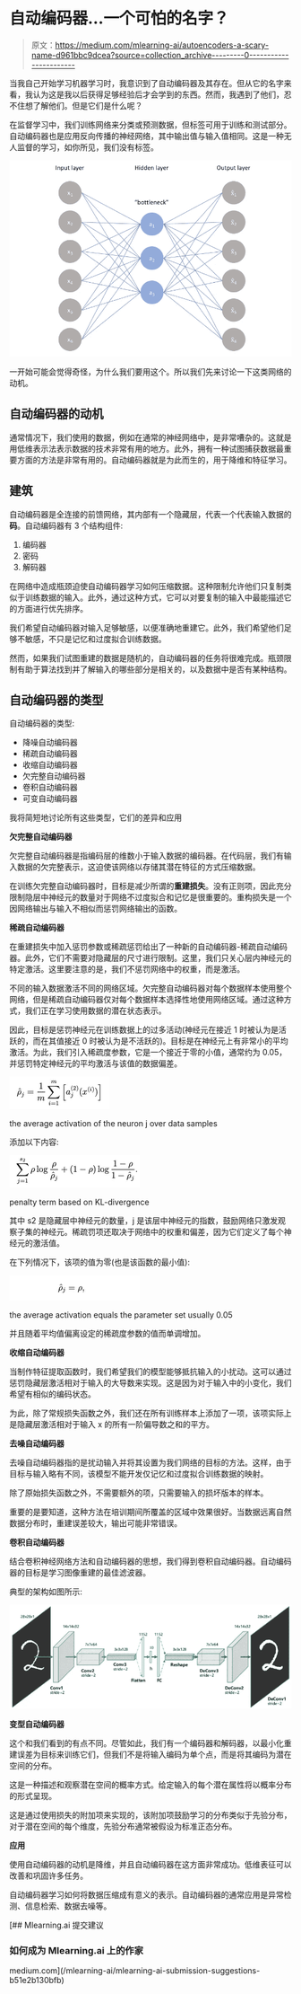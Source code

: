 # 自动编码器…一个可怕的名字？

> 原文：<https://medium.com/mlearning-ai/autoencoders-a-scary-name-d961bbc9dcea?source=collection_archive---------0----------------------->

当我自己开始学习机器学习时，我意识到了自动编码器及其存在。但从它的名字来看，我认为这是我以后获得足够经验后才会学到的东西。然而，我遇到了他们，忍不住想了解他们。但是它们是什么呢？

在监督学习中，我们训练网络来分类或预测数据，但标签可用于训练和测试部分。自动编码器也是应用反向传播的神经网络，其中输出值与输入值相同。这是一种无人监督的学习，如你所见，我们没有标签。

![](img/644fd779bb185874bf775f24cdbf0f21.png)

一开始可能会觉得奇怪，为什么我们要用这个。所以我们先来讨论一下这类网络的动机。

## **自动编码器的动机**

通常情况下，我们使用的数据，例如在通常的神经网络中，是非常嘈杂的。这就是用低维表示法表示数据的技术非常有用的地方。此外，拥有一种试图捕获数据最重要方面的方法是非常有用的。自动编码器就是为此而生的，用于降维和特征学习。

## **建筑**

自动编码器是全连接的前馈网络，其内部有一个隐藏层，代表一个代表输入数据的**码**。自动编码器有 3 个结构组件:

1.  编码器
2.  密码
3.  解码器

在网络中造成瓶颈迫使自动编码器学习如何压缩数据。这种限制允许他们只复制类似于训练数据的输入。此外，通过这种方式，它可以对要复制的输入中最能描述它的方面进行优先排序。

我们希望自动编码器对输入足够敏感，以便准确地重建它。此外，我们希望他们足够不敏感，不只是记忆和过度拟合训练数据。

然而，如果我们试图重建的数据是随机的，自动编码器的任务将很难完成。瓶颈限制有助于算法找到并了解输入的哪些部分是相关的，以及数据中是否有某种结构。

## **自动编码器的类型**

自动编码器的类型:

*   降噪自动编码器
*   稀疏自动编码器
*   收缩自动编码器
*   欠完整自动编码器
*   卷积自动编码器
*   可变自动编码器

我将简短地讨论所有这些类型，它们的差异和应用

**欠完整自动编码器**

欠完整自动编码器是指编码层的维数小于输入数据的编码器。在代码层，我们有输入数据的欠完整表示，这迫使该网络以存储其潜在特征的方式压缩数据。

在训练欠完整自动编码器时，目标是减少所谓的**重建损失**。没有正则项，因此充分限制隐层中神经元的数量对于网络不过度拟合和记忆是很重要的。重构损失是一个因网络输出与输入不相似而惩罚网络输出的函数。

**稀疏自动编码器**

在重建损失中加入惩罚参数或稀疏惩罚给出了一种新的自动编码器-稀疏自动编码器。此外，它们不需要对隐藏层的尺寸进行限制。这里，我们只关心层内神经元的特定激活。这里要注意的是，我们不惩罚网络中的权重，而是激活。

不同的输入数据激活不同的网络区域。欠完整自动编码器对每个数据样本使用整个网络，但是稀疏自动编码器仅对每个数据样本选择性地使用网络区域。通过这种方式，我们正在学习使用数据的潜在状态表示。

因此，目标是惩罚神经元在训练数据上的过多活动(神经元在接近 1 时被认为是活跃的，而在其值接近 0 时被认为是不活跃的)。目标是在神经元上有非常小的平均激活。为此，我们引入稀疏度参数，它是一个接近于零的小值，通常约为 0.05，并惩罚特定神经元的平均激活与该值的数据偏差。

![](img/497d88b5136f91d1dbfaea918e3293b6.png)

the average activation of the neuron j over data samples

添加以下内容:

![](img/2178b16c15d018404886743acf9d6a06.png)

penalty term based on KL-divergence

其中 s2 是隐藏层中神经元的数量，j 是该层中神经元的指数，鼓励网络只激发观察子集的神经元。稀疏罚项还取决于网络中的权重和偏差，因为它们定义了每个神经元的激活值。

在下列情况下，该项的值为零(也是该函数的最小值):

![](img/96b4cc60f2bae42afb1432d240f8c39a.png)

the average activation equals the parameter set usually 0.05

并且随着平均值偏离设定的稀疏度参数的值而单调增加。

**收缩自动编码器**

当制作特征提取函数时，我们希望我们的模型能够抵抗输入的小扰动。这可以通过惩罚隐藏层激活相对于输入的大导数来实现。这是因为对于输入中的小变化，我们希望有相似的编码状态。

为此，除了常规损失函数之外，我们还在所有训练样本上添加了一项，该项实际上是隐藏层激活相对于输入 x 的所有一阶偏导数之和的平方。

**去噪自动编码器**

去噪自动编码器指的是扰动输入并将其设置为我们网络的目标的方法。这样，由于目标与输入略有不同，该模型不能开发仅记忆和过度拟合训练数据的映射。

除了原始损失函数之外，不需要额外的项，只需要输入的损坏版本的样本。

重要的是要知道，这种方法在培训期间所覆盖的区域中效果很好。当数据远离自然数据分布时，重建误差较大，输出可能非常错误。

**卷积自动编码器**

结合卷积神经网络方法和自动编码器的思想，我们得到卷积自动编码器。自动编码器的目标是学习图像重建的最佳滤波器。

典型的架构如图所示:

![](img/568e81f77dad7cbb8da9643c0859fcb0.png)

**变型自动编码器**

这个和我们看到的有点不同。尽管如此，我们有一个编码器和解码器，以最小化重建误差为目标来训练它们，但我们不是将输入编码为单个点，而是将其编码为潜在空间的分布。

这是一种描述和观察潜在空间的概率方式。给定输入的每个潜在属性将以概率分布的形式呈现。

这是通过使用损失的附加项来实现的，该附加项鼓励学习的分布类似于先验分布，对于潜在空间的每个维度，先验分布通常被假设为标准正态分布。

**应用**

使用自动编码器的动机是降维，并且自动编码器在这方面非常成功。低维表征可以改善和巩固许多任务。

自动编码器学习如何将数据压缩成有意义的表示。自动编码器的通常应用是异常检测、信息检索、数据去噪等。

[](/mlearning-ai/mlearning-ai-submission-suggestions-b51e2b130bfb) [## Mlearning.ai 提交建议

### 如何成为 Mlearning.ai 上的作家

medium.com](/mlearning-ai/mlearning-ai-submission-suggestions-b51e2b130bfb)